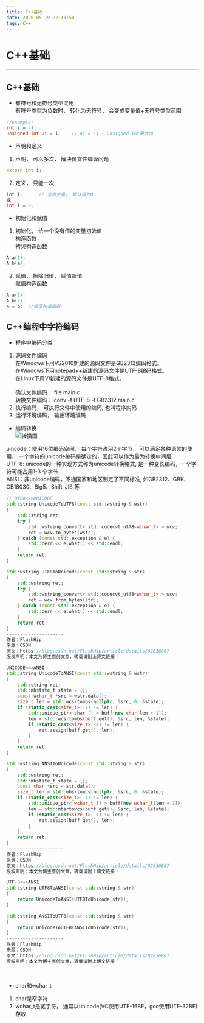 ```yaml
---
title: C++基础
date: 2020-05-19 22:18:50
tags: C++
---
```

# C++基础
---
## C++基础
+ 有符号和无符号类型混用<br/>
有符号类型为负数时， 转化为无符号， 会变成变量值+无符号类型范围

```c++
//example:
int i = -1;
unsigned int ui = i;    // ui = -1 + unsigned int最大值
```

+ 声明和定义
1. 声明， 可以多次， 解决份文件编译问题
```c++
extern int i;
```
2. 定义， 只能一次
```c++
int i;      // 全局变量， 默认值为0
或 
int i = 0;
```

+ 初始化和赋值
1. 初始化， 给一个没有值的变量初始值<br/>
构造函数<br/>
拷贝构造函数<br/>
```c++
A a(1);
A b(a);
```
2. 赋值， 擦除旧值， 赋值新值<br/>
赋值构造函数
```c++
A a(1);
A b(2);
a = b;  //赋值构造函数
```

## C++编程中字符编码
+ 程序中编码分类
1. 源码文件编码<br/>
    在Windows下用VS2010新建的源码文件是GB2312编码格式。<br/>
    在Windows下用notepad++新建的源码文件是UTF-8编码格式。<br/>
    在Linux下用VI新建的源码文件是UTF-8格式。<br/><br/>
    确认文件编码： file main.c<br/>
    转换文件编码：iconv -f UTF-8 -t GB2312 main.c<br/>
2. 执行编码， 可执行文件中使用的编码, 也叫程序内码
3. 运行环境编码， 输出环境编码

+ 编码转换<br/>
![转换图](https://img-blog.csdn.net/20180925111753186?watermark/2/text/aHR0cHM6Ly9ibG9nLmNzZG4ubmV0L0ZsdXNoSGlw/font/)

uincode：使用16位编码空间， 每个字符占用2个字节， 可以满足各种语言的使用， 一个字符的unicode编码是确定的，因此可以作为最为转换中间层<br/>
UTF-8: unicode的一种实现方式称为unicode转换格式, 是一种变长编码，一个字符可能占用1-3 个字节<br/>
ANSI：非unicode编码，不通国家和地区制定了不同标准, 如GB2312、GBK、GB18030、Big5、Shift_JIS 等<br/>

```c++
// UTF8<=>UNICODE
std::string UnicodeToUTF8(const std::wstring & wstr)
{
    std::string ret;
    try {
        std::wstring_convert< std::codecvt_utf8<wchar_t> > wcv;
        ret = wcv.to_bytes(wstr);
    } catch (const std::exception & e) {
        std::cerr << e.what() << std::endl;
    }
    return ret;
}

std::wstring UTF8ToUnicode(const std::string & str)
{
    std::wstring ret;
    try {
        std::wstring_convert< std::codecvt_utf8<wchar_t> > wcv;
        ret = wcv.from_bytes(str);
    } catch (const std::exception & e) {
        std::cerr << e.what() << std::endl;
    }
    return ret;
}
--------------------- 
作者：FlushHip 
来源：CSDN 
原文：https://blog.csdn.net/FlushHip/article/details/82836867 
版权声明：本文为博主原创文章，转载请附上博文链接！
```
```c++
UNICODE<=>ANSI
std::string UnicodeToANSI(const std::wstring & wstr)
{
    std::string ret;
    std::mbstate_t state = {};
    const wchar_t *src = wstr.data();
    size_t len = std::wcsrtombs(nullptr, &src, 0, &state);
    if (static_cast<size_t>(-1) != len) {
        std::unique_ptr< char [] > buff(new char[len + 1]);
        len = std::wcsrtombs(buff.get(), &src, len, &state);
        if (static_cast<size_t>(-1) != len) {
            ret.assign(buff.get(), len);
        }
    }
    return ret;
}

std::wstring ANSIToUnicode(const std::string & str)
{
    std::wstring ret;
    std::mbstate_t state = {};
    const char *src = str.data();
    size_t len = std::mbsrtowcs(nullptr, &src, 0, &state);
    if (static_cast<size_t>(-1) != len) {
        std::unique_ptr< wchar_t [] > buff(new wchar_t[len + 1]);
        len = std::mbsrtowcs(buff.get(), &src, len, &state);
        if (static_cast<size_t>(-1) != len) {
            ret.assign(buff.get(), len);
        }
    }
    return ret;
}
--------------------- 
作者：FlushHip 
来源：CSDN 
原文：https://blog.csdn.net/FlushHip/article/details/82836867 
版权声明：本文为博主原创文章，转载请附上博文链接！
```

```c++
UTF-8<=>ANSI
std::string UTF8ToANSI(const std::string & str)
{
    return UnicodeToANSI(UTF8ToUnicode(str));
}

std::string ANSIToUTF8(const std::string & str)
{
    return UnicodeToUTF8(ANSIToUnicode(str));
}
--------------------- 
作者：FlushHip 
来源：CSDN 
原文：https://blog.csdn.net/FlushHip/article/details/82836867 
版权声明：本文为博主原创文章，转载请附上博文链接！
```
<br/>

+ char和wchar_t<br/>
1. char是窄字符<br/>
2. wchar_t是宽字符， 通常以unicode(VC使用UTF-16BE，gcc使用UTF-32BE)存放
